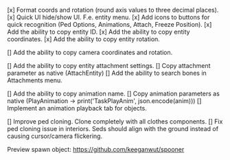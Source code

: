 [x] Format coords and rotation (round axis values to three decimal places).
[x] Quick UI hide/show UI. F.e. entity menu.
[x] Add icons to buttons for quick recognition (Ped Options, Animations, Attach, Freeze Position). 
[x] Add the ability to copy entity ID.
[x] Add the ability to copy entity coordinates.
[x] Add the ability to copy entity rotation.

[] Add the ability to copy camera coordinates and rotation.

[] Add the ability to copy entity attachment settings.
[] Copy attachment parameter as native (AttachEntity)
[] Add the ability to search bones in Attachments menu.

[] Add the ability to copy animation name.
[] Copy animation parameters as native (PlayAnimation -> print('TaskPlayAnim', json.encode(anim)))
[] Implement an animation playback tab for objects.


[] Improve ped cloning. Clone completely with all clothes components.
[] Fix ped cloning issue in interiors. Seds should align with the ground instead of causing cursor/camera flickering.

Preview spawn object: 
https://github.com/keeganwut/spooner